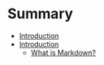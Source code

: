 # Summary

* [Introduction](README.md)
* [Introduction](Introduction.md)
  * [What is Markdown?](Introduction/what-is-markdown.md)

